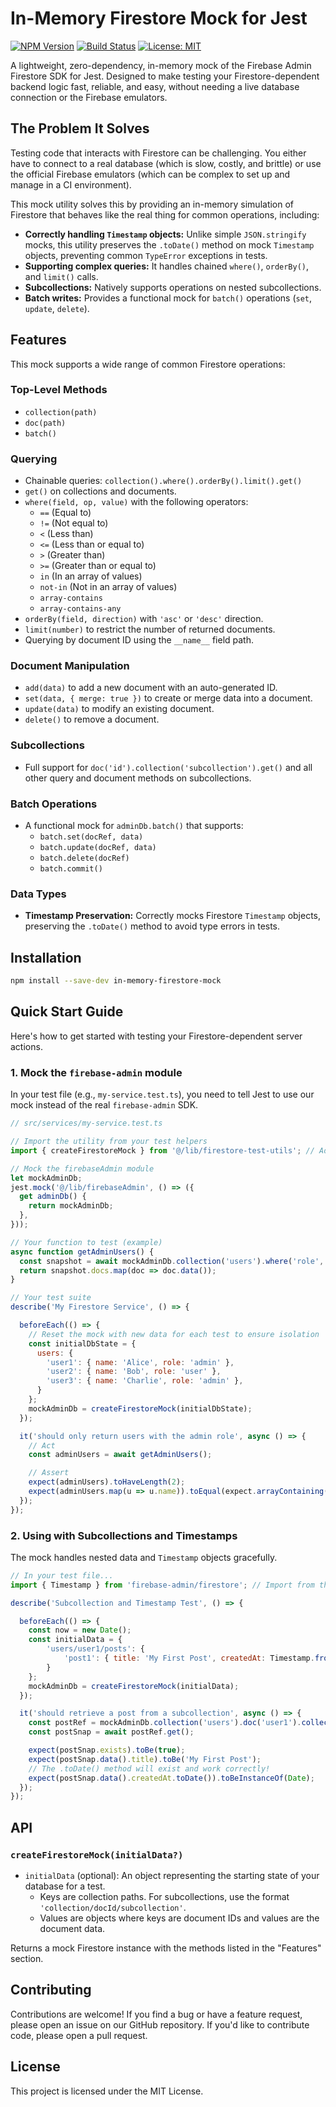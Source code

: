 # In-Memory Firestore Mock for Jest

[![NPM Version](https://img.shields.io/npm/v/in-memory-firestore-mock.svg)](https://www.npmjs.com/package/in-memory-firestore-mock)
[![Build Status](https://img.shields.io/travis/com/your-username/in-memory-firestore-mock.svg)](https://travis-ci.com/your-username/in-memory-firestore-mock)
[![License: MIT](https://img.shields.io/badge/License-MIT-yellow.svg)](https://opensource.org/licenses/MIT)

A lightweight, zero-dependency, in-memory mock of the Firebase Admin Firestore SDK for Jest. Designed to make testing your Firestore-dependent backend logic fast, reliable, and easy, without needing a live database connection or the Firebase emulators.

## The Problem It Solves

Testing code that interacts with Firestore can be challenging. You either have to connect to a real database (which is slow, costly, and brittle) or use the official Firebase emulators (which can be complex to set up and manage in a CI environment).

This mock utility solves this by providing an in-memory simulation of Firestore that behaves like the real thing for common operations, including:
- **Correctly handling `Timestamp` objects:** Unlike simple `JSON.stringify` mocks, this utility preserves the `.toDate()` method on mock `Timestamp` objects, preventing common `TypeError` exceptions in tests.
- **Supporting complex queries:** It handles chained `where()`, `orderBy()`, and `limit()` calls.
- **Subcollections:** Natively supports operations on nested subcollections.
- **Batch writes:** Provides a functional mock for `batch()` operations (`set`, `update`, `delete`).

## Features

This mock supports a wide range of common Firestore operations:

### Top-Level Methods
- `collection(path)`
- `doc(path)`
- `batch()`

### Querying
- Chainable queries: `collection().where().orderBy().limit().get()`
- `get()` on collections and documents.
- `where(field, op, value)` with the following operators:
    - `==` (Equal to)
    - `!=` (Not equal to)
    - `<` (Less than)
    - `<=` (Less than or equal to)
    - `>` (Greater than)
    - `>=` (Greater than or equal to)
    - `in` (In an array of values)
    - `not-in` (Not in an array of values)
    - `array-contains`
    - `array-contains-any`
- `orderBy(field, direction)` with `'asc'` or `'desc'` direction.
- `limit(number)` to restrict the number of returned documents.
- Querying by document ID using the `__name__` field path.

### Document Manipulation
- `add(data)` to add a new document with an auto-generated ID.
- `set(data, { merge: true })` to create or merge data into a document.
- `update(data)` to modify an existing document.
- `delete()` to remove a document.

### Subcollections
- Full support for `doc('id').collection('subcollection').get()` and all other query and document methods on subcollections.

### Batch Operations
- A functional mock for `adminDb.batch()` that supports:
    - `batch.set(docRef, data)`
    - `batch.update(docRef, data)`
    - `batch.delete(docRef)`
    - `batch.commit()`

### Data Types
- **Timestamp Preservation:** Correctly mocks Firestore `Timestamp` objects, preserving the `.toDate()` method to avoid type errors in tests.

## Installation

```bash
npm install --save-dev in-memory-firestore-mock
```

## Quick Start Guide

Here's how to get started with testing your Firestore-dependent server actions.

### 1. Mock the `firebase-admin` module

In your test file (e.g., `my-service.test.ts`), you need to tell Jest to use our mock instead of the real `firebase-admin` SDK.

```javascript
// src/services/my-service.test.ts

// Import the utility from your test helpers
import { createFirestoreMock } from '@/lib/firestore-test-utils'; // Adjust path as needed

// Mock the firebaseAdmin module
let mockAdminDb;
jest.mock('@/lib/firebaseAdmin', () => ({
  get adminDb() {
    return mockAdminDb;
  },
}));

// Your function to test (example)
async function getAdminUsers() {
  const snapshot = await mockAdminDb.collection('users').where('role', '==', 'admin').get();
  return snapshot.docs.map(doc => doc.data());
}

// Your test suite
describe('My Firestore Service', () => {

  beforeEach(() => {
    // Reset the mock with new data for each test to ensure isolation
    const initialDbState = {
      users: {
        'user1': { name: 'Alice', role: 'admin' },
        'user2': { name: 'Bob', role: 'user' },
        'user3': { name: 'Charlie', role: 'admin' },
      }
    };
    mockAdminDb = createFirestoreMock(initialDbState);
  });

  it('should only return users with the admin role', async () => {
    // Act
    const adminUsers = await getAdminUsers();

    // Assert
    expect(adminUsers).toHaveLength(2);
    expect(adminUsers.map(u => u.name)).toEqual(expect.arrayContaining(['Alice', 'Charlie']));
  });
});
```

### 2. Using with Subcollections and Timestamps

The mock handles nested data and `Timestamp` objects gracefully.

```javascript
// In your test file...
import { Timestamp } from 'firebase-admin/firestore'; // Import from the real library for type safety

describe('Subcollection and Timestamp Test', () => {

  beforeEach(() => {
    const now = new Date();
    const initialData = {
        'users/user1/posts': {
            'post1': { title: 'My First Post', createdAt: Timestamp.fromDate(now) }
        }
    };
    mockAdminDb = createFirestoreMock(initialData);
  });

  it('should retrieve a post from a subcollection', async () => {
    const postRef = mockAdminDb.collection('users').doc('user1').collection('posts').doc('post1');
    const postSnap = await postRef.get();

    expect(postSnap.exists).toBe(true);
    expect(postSnap.data().title).toBe('My First Post');
    // The .toDate() method will exist and work correctly!
    expect(postSnap.data().createdAt.toDate()).toBeInstanceOf(Date);
  });
});
```

## API

### `createFirestoreMock(initialData?)`

-   `initialData` (optional): An object representing the starting state of your database for a test.
    -   Keys are collection paths. For subcollections, use the format `'collection/docId/subcollection'`.
    -   Values are objects where keys are document IDs and values are the document data.

Returns a mock Firestore instance with the methods listed in the "Features" section.

## Contributing

Contributions are welcome! If you find a bug or have a feature request, please open an issue on our GitHub repository. If you'd like to contribute code, please open a pull request.

## License

This project is licensed under the MIT License.
